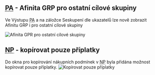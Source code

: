 ﻿---
categories: [fenix]
layout: fenix
---
## <abbr title="Postanalýza">PA</abbr> - Afinita GRP pro ostatní cílové skupiny
Ve Výstupu <abbr title="Postanalýza">PA</abbr> a na záložce Seskupení dle ukazatelů lze nově zobrazit Afinitu GRP i pro ostatní cílové skupiny

![Afinita GPR pro ostatní cílové skupiny]({{site.url}}/data/affinitagrpostatnicilovky.png "Afinita GPR pro ostatní cílové skupiny")

## <abbr title="Nákupní podmínky">NP</abbr> - kopírovat pouze příplatky
Do okna pro kopírování nákupních podmínek v <abbr title="Nákupní podmínky">NP</abbr> byla přidána možnost kopírovat pouze příplatky.
![Kopírovat pouze příplatky]({{site.url}}/data/kopirovanipriplatku.png "Kopírovat pouze příplatky")


